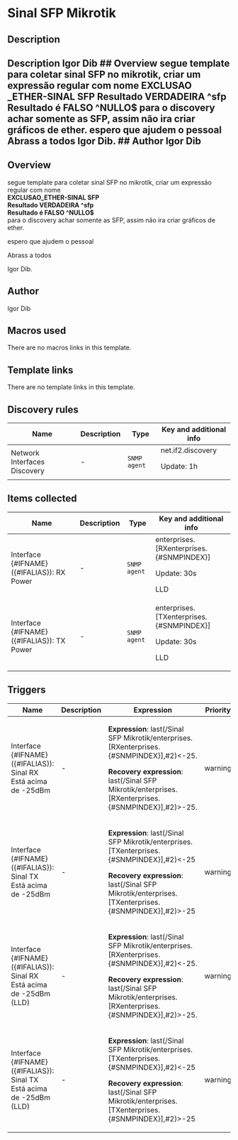# Sinal SFP Mikrotik

## Description

## Description Igor Dib ## Overview segue template para coletar sinal SFP no mikrotik, criar um expressão regular com nome **EXCLUSAO _ETHER-SINAL SFP** **Resultado VERDADEIRA ^sfp** **Resultado é FALSO ^NULLO$** para o discovery achar somente as SFP, assim não ira criar gráficos de ether. espero que ajudem o pessoal Abrass a todos Igor Dib. ## Author Igor Dib 

## Overview

segue template para coletar sinal SFP no mikrotik, criar um expressão regular com nome   
**EXCLUSAO\_ETHER-SINAL SFP**  
**Resultado VERDADEIRA ^sfp**  
**Resultado é FALSO ^NULLO$**   
para o discovery achar somente as SFP, assim não ira criar gráficos de ether.


 


espero que ajudem o pessoal 


Abrass a todos


Igor Dib.



## Author

Igor Dib

## Macros used

There are no macros links in this template.

## Template links

There are no template links in this template.

## Discovery rules

|Name|Description|Type|Key and additional info|
|----|-----------|----|----|
|Network Interfaces Discovery|<p>-</p>|`SNMP agent`|net.if2.discovery<p>Update: 1h</p>|
## Items collected

|Name|Description|Type|Key and additional info|
|----|-----------|----|----|
|Interface {#IFNAME}({#IFALIAS}): RX Power|<p>-</p>|`SNMP agent`|enterprises.[RXenterprises.{#SNMPINDEX}]<p>Update: 30s</p><p>LLD</p>|
|Interface {#IFNAME}({#IFALIAS}): TX Power|<p>-</p>|`SNMP agent`|enterprises.[TXenterprises.{#SNMPINDEX}]<p>Update: 30s</p><p>LLD</p>|
## Triggers

|Name|Description|Expression|Priority|
|----|-----------|----------|--------|
|Interface {#IFNAME}({#IFALIAS}): Sinal RX Está acima de -25dBm|<p>-</p>|<p>**Expression**: last(/Sinal SFP Mikrotik/enterprises.[RXenterprises.{#SNMPINDEX}],#2)<-25.</p><p>**Recovery expression**: last(/Sinal SFP Mikrotik/enterprises.[RXenterprises.{#SNMPINDEX}],#2)>-25.</p>|warning|
|Interface {#IFNAME}({#IFALIAS}): Sinal TX Está acima de -25dBm|<p>-</p>|<p>**Expression**: last(/Sinal SFP Mikrotik/enterprises.[TXenterprises.{#SNMPINDEX}],#2)<-25</p><p>**Recovery expression**: last(/Sinal SFP Mikrotik/enterprises.[TXenterprises.{#SNMPINDEX}],#2)>-25</p>|warning|
|Interface {#IFNAME}({#IFALIAS}): Sinal RX Está acima de -25dBm (LLD)|<p>-</p>|<p>**Expression**: last(/Sinal SFP Mikrotik/enterprises.[RXenterprises.{#SNMPINDEX}],#2)<-25.</p><p>**Recovery expression**: last(/Sinal SFP Mikrotik/enterprises.[RXenterprises.{#SNMPINDEX}],#2)>-25.</p>|warning|
|Interface {#IFNAME}({#IFALIAS}): Sinal TX Está acima de -25dBm (LLD)|<p>-</p>|<p>**Expression**: last(/Sinal SFP Mikrotik/enterprises.[TXenterprises.{#SNMPINDEX}],#2)<-25</p><p>**Recovery expression**: last(/Sinal SFP Mikrotik/enterprises.[TXenterprises.{#SNMPINDEX}],#2)>-25</p>|warning|
